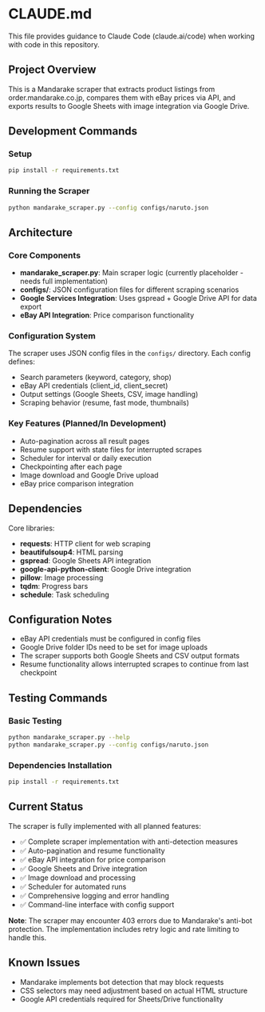 # CLAUDE.md

This file provides guidance to Claude Code (claude.ai/code) when working with code in this repository.

## Project Overview

This is a Mandarake scraper that extracts product listings from order.mandarake.co.jp, compares them with eBay prices via API, and exports results to Google Sheets with image integration via Google Drive.

## Development Commands

### Setup
```bash
pip install -r requirements.txt
```

### Running the Scraper
```bash
python mandarake_scraper.py --config configs/naruto.json
```

## Architecture

### Core Components
- **mandarake_scraper.py**: Main scraper logic (currently placeholder - needs full implementation)
- **configs/**: JSON configuration files for different scraping scenarios
- **Google Services Integration**: Uses gspread + Google Drive API for data export
- **eBay API Integration**: Price comparison functionality

### Configuration System
The scraper uses JSON config files in the `configs/` directory. Each config defines:
- Search parameters (keyword, category, shop)
- eBay API credentials (client_id, client_secret)
- Output settings (Google Sheets, CSV, image handling)
- Scraping behavior (resume, fast mode, thumbnails)

### Key Features (Planned/In Development)
- Auto-pagination across all result pages
- Resume support with state files for interrupted scrapes
- Scheduler for interval or daily execution
- Checkpointing after each page
- Image download and Google Drive upload
- eBay price comparison integration

## Dependencies

Core libraries:
- **requests**: HTTP client for web scraping
- **beautifulsoup4**: HTML parsing
- **gspread**: Google Sheets API integration
- **google-api-python-client**: Google Drive integration
- **pillow**: Image processing
- **tqdm**: Progress bars
- **schedule**: Task scheduling

## Configuration Notes

- eBay API credentials must be configured in config files
- Google Drive folder IDs need to be set for image uploads
- The scraper supports both Google Sheets and CSV output formats
- Resume functionality allows interrupted scrapes to continue from last checkpoint

## Testing Commands

### Basic Testing
```bash
python mandarake_scraper.py --help
python mandarake_scraper.py --config configs/naruto.json
```

### Dependencies Installation
```bash
pip install -r requirements.txt
```

## Current Status

The scraper is fully implemented with all planned features:
- ✅ Complete scraper implementation with anti-detection measures
- ✅ Auto-pagination and resume functionality
- ✅ eBay API integration for price comparison
- ✅ Google Sheets and Drive integration
- ✅ Image download and processing
- ✅ Scheduler for automated runs
- ✅ Comprehensive logging and error handling
- ✅ Command-line interface with config support

**Note**: The scraper may encounter 403 errors due to Mandarake's anti-bot protection. The implementation includes retry logic and rate limiting to handle this.

## Known Issues

- Mandarake implements bot detection that may block requests
- CSS selectors may need adjustment based on actual HTML structure
- Google API credentials required for Sheets/Drive functionality
